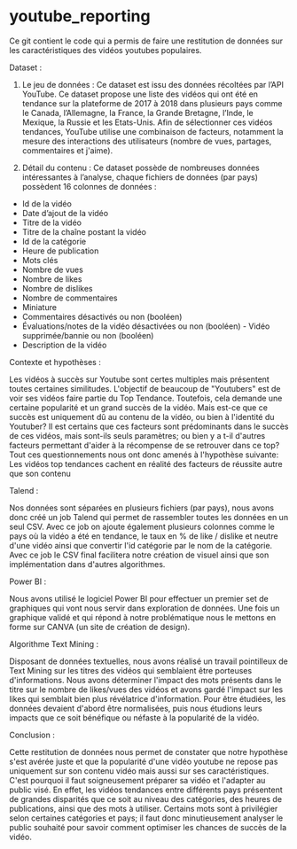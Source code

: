 # youtube_reporting

Ce git contient le code qui a permis de faire une restitution de données sur les caractéristiques des vidéos youtubes populaires.

Dataset :
1. Le jeu de données :
Ce dataset est issu des données récoltées par l’API YouTube.
Ce dataset propose une liste des vidéos qui ont été en tendance sur la plateforme de 2017 à 2018 dans plusieurs pays comme le Canada, l’Allemagne, la France, la Grande Bretagne, l’Inde, le Mexique, la Russie et les Etats-Unis.
Afin de sélectionner ces vidéos tendances, YouTube utilise une combinaison de facteurs, notamment la mesure des interactions des utilisateurs (nombre de vues, partages, commentaires et j'aime).


2. Détail du contenu :
Ce dataset possède de nombreuses données intéressantes à l’analyse, chaque fichiers de données (par pays) possèdent 16 colonnes de données :
- Id de la vidéo
- Date d’ajout de la vidéo
- Titre de la vidéo
- Titre de la chaîne postant la vidéo
- Id de la catégorie
- Heure de publication
- Mots clés
- Nombre de vues
- Nombre de likes
- Nombre de dislikes
- Nombre de commentaires
- Miniature
- Commentaires désactivés ou non (booléen)
- Évaluations/notes de la vidéo désactivées ou non (booléen) - Vidéo supprimée/bannie ou non (booléen)
- Description de la vidéo


Contexte et hypothèses :

Les vidéos à succès sur Youtube sont certes multiples mais présentent toutes certaines similitudes. L'objectif de beaucoup de "Youtubers" est de voir ses vidéos faire partie du Top Tendance.
Toutefois, cela demande une certaine popularité et un grand succès de la vidéo. Mais est-ce que ce succès est uniquement dû au contenu de la vidéo, ou bien à l'identité du Youtuber?
Il est certains que ces facteurs sont prédominants dans le succès de ces vidéos, mais sont-ils seuls paramètres; ou bien y a t-il d'autres facteurs permettant d'aider à la récompense de se retrouver dans ce top?
Tout ces questionnements nous ont donc amenés à l'hypothèse suivante:
Les vidéos top tendances cachent en réalité des facteurs de réussite autre que son contenu


Talend :

Nos données sont séparées en plusieurs fichiers (par pays), nous avons donc créé un job Talend qui permet de rassembler toutes les données en un seul CSV. Avec ce job on ajoute également plusieurs colonnes comme le pays où la vidéo a été en tendance, le taux en % de like / dislike et neutre d'une vidéo ainsi que convertir l'id catégorie par le nom de la catégorie.
Avec ce job le CSV final facilitera notre création de visuel ainsi que son implémentation dans d'autres algorithmes.

Power BI :

Nous avons utilisé le logiciel Power BI pour effectuer un premier set de graphiques qui vont nous servir dans exploration de données. Une fois un graphique validé et qui répond à notre problématique nous le mettons en forme sur CANVA (un site de création de design).

Algorithme Text Mining :

Disposant de données textuelles, nous avons réalisé un travail pointilleux de Text Mining sur les titres des vidéos qui semblaient être porteuses d'informations. Nous avons déterminer l'impact des mots présents dans le titre sur le nombre de likes/vues des vidéos et avons gardé l'impact sur les likes qui semblait bien plus révélatrice d'information.
Pour être étudiées, les données devaient d'abord être normalisées, puis nous étudions leurs impacts que ce soit bénéfique ou néfaste à la popularité de la vidéo.

Conclusion :

Cette restitution de données nous permet de constater que notre hypothèse s'est avérée juste et que la popularité d'une vidéo youtube ne repose pas uniquement sur son contenu vidéo mais aussi sur ses caractéristiques. C'est pourquoi il faut soigneusement préparer sa vidéo et l'adapter au public visé.
En effet, les vidéos tendances entre différents pays présentent de grandes disparités que ce soit au niveau des catégories, des heures de publications, ainsi que des mots à utiliser.
Certains mots sont à privilégier selon certaines catégories et pays; il faut donc minutieusement analyser le public souhaité pour savoir comment optimiser les chances de succès de la vidéo.
